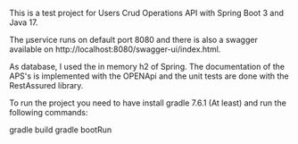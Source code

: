 This is a test project for Users Crud Operations API with Spring Boot 3 and Java 17.

The μservice runs on default port 8080 and there is also a swagger available on
http://localhost:8080/swagger-ui/index.html.

As database, I used the in memory h2 of Spring.
The documentation of the APS's is implemented with the OPENApi and the unit tests
are done with the RestAssured library.

To run the project you need to have install gradle 7.6.1 (At least)
and run the following commands: 

gradle build
gradle bootRun